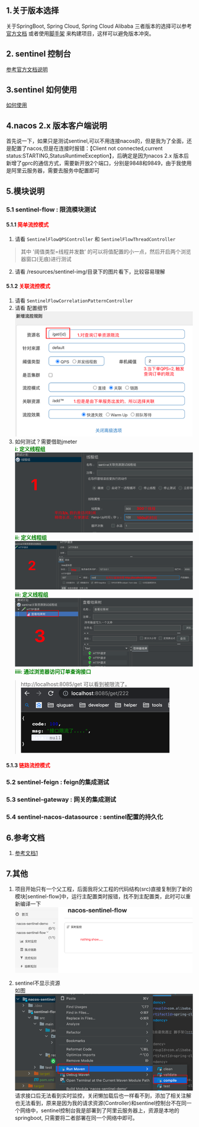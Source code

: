 ## 1.关于版本选择
关于SpringBoot, Spring Cloud, Spring Cloud Alibaba 三者版本的选择可以参考[官方文档](https://github.com/alibaba/spring-cloud-alibaba/wiki/%E7%89%88%E6%9C%AC%E8%AF%B4%E6%98%8E) 或者使用[脚手架](https://start.aliyun.com/) 来构建项目，这样可以避免版本冲突。

## 2. sentinel 控制台
[参考官方文档说明](https://sentinelguard.io/zh-cn/docs/dashboard.html)

## 3.sentinel 如何使用
[如何使用](https://github.com/alibaba/Sentinel/wiki/%E5%A6%82%E4%BD%95%E4%BD%BF%E7%94%A8)

## 4.nacos 2.x 版本客户端说明
首先说一下，如果只是测试sentinel,可以不用连接nacos的，但是我为了全面，还是配置了nacos,但是在连接时报错：【Client not connected,current status:STARTING,StatusRuntimeException】，后确定是因为nacos 2.x 版本后新增了gprc的通信方式，需要新开放2个端口，分别是9848和9849，由于我使用是阿里云服务器，需要去服务中配置即可


## 5.模块说明
### 5.1 sentinel-flow : 限流模块测试
#### 5.1.1 <font color="red">简单流控模式</font>
1. 请看 `SentinelFlowQPSController` 和 `SentinelFlowThreadController`
> 其中 '阈值类型=线程并发数' 的可以将值配置的小一点，然后开启两个浏览器窗口(无痕)进行测试
2. 请看 /resources/sentinel-img/目录下的图片看下，比较容易理解
#### 5.1.2 <font color="red">关联流控模式</font>
1. 请看 `SentinelFlowCorrelationPatternController`
2. 请看 配置细节<br>![配置图片](sentinel-flow/src/main/resources/关联/关联资源限流.png)
3. 如何测试？需要借助jmeter <br>
  <b><font color="green">i: 定义线程组</font></b>
 ![线程组](sentinel-flow/src/main/resources/关联/1-定义线程组.png)
   <b><font color="green">ii: 定义线程组</font></b>
 ![http请求](sentinel-flow/src/main/resources/关联/2-定义http请求.png)
   <b><font color="green">iii: 定义线程组</font></b>
 ![结果树](sentinel-flow/src/main/resources/关联/3-定义结果树.png)
   <b><font color="green">iiii: 通过浏览器访问订单查询接口</font></b>
  > http://localhost:8085/get 可以看到被限流了。
  ![限流](sentinel-flow/src/main/resources/关联/4-限流.png)

#### 5.1.3 <font color="red">链路流控模式</font>

### 5.2 sentinel-feign : feign的集成测试
### 5.3 sentinel-gateway : 网关的集成测试
### 5.4 sentinel-nacos-datasource : sentinel配置的持久化


## 6.参考文档
1. [参考文档1](https://developer.aliyun.com/article/878296)

## 7.其他
1. 项目开始只有一个父工程，后面我将父工程的代码结构(src)直接复制到了新的模块[sentinel-flow]中，运行主配置类时报错，找不到主配置类，此时可以重新编译一下
![img.png](sentinel-flow/src/main/resources/img/sentinel%20局域网限制.png)

2. sentinel不显示资源 <br>
如图![](sentinel-flow/src/main/resources/img/maven%20编译.png)
请求接口后无法看到实时监控，关闭懒加载后也一样看不到，添加了相关注解也无法看到，原来是因为我的请求资源(Controller)和sentinel控制台不在同一个网络中，sentinel控制台我是部署到了阿里云服务器上，资源是本地的springboot, 只需要将二者部署在同一个网络中即可。
